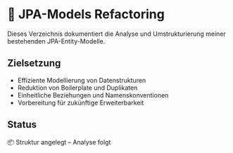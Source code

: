 [//]: # (docs/jpa-models-analyse/README.md)
# 🧬 JPA-Models Refactoring

Dieses Verzeichnis dokumentiert die Analyse und Umstrukturierung meiner bestehenden JPA-Entity-Modelle.

## Zielsetzung
- Effiziente Modellierung von Datenstrukturen
- Reduktion von Boilerplate und Duplikaten
- Einheitliche Beziehungen und Namenskonventionen
- Vorbereitung für zukünftige Erweiterbarkeit

## Status
📦 Struktur angelegt – Analyse folgt
